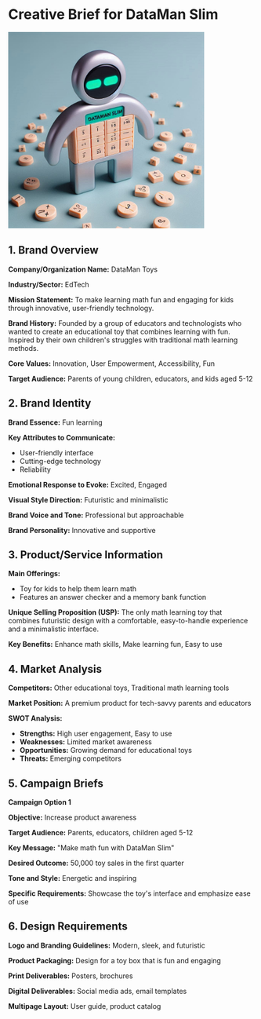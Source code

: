 # Creative Brief for DataMan Slim
<img src="DMSimg.png" width="400"></img>
## 1. Brand Overview

**Company/Organization Name:** DataMan Toys

**Industry/Sector:** EdTech

**Mission Statement:** To make learning math fun and engaging for kids through innovative, user-friendly technology.

**Brand History:** Founded by a group of educators and technologists who wanted to create an educational toy that combines learning with fun. Inspired by their own children's struggles with traditional math learning methods.

**Core Values:** Innovation, User Empowerment, Accessibility, Fun

**Target Audience:** Parents of young children, educators, and kids aged 5-12

## 2. Brand Identity

**Brand Essence:** Fun learning

**Key Attributes to Communicate:**
- User-friendly interface
- Cutting-edge technology
- Reliability

**Emotional Response to Evoke:** Excited, Engaged

**Visual Style Direction:** Futuristic and minimalistic

**Brand Voice and Tone:** Professional but approachable

**Brand Personality:** Innovative and supportive

## 3. Product/Service Information

**Main Offerings:**
- Toy for kids to help them learn math
- Features an answer checker and a memory bank function

**Unique Selling Proposition (USP):** The only math learning toy that combines futuristic design with a comfortable, easy-to-handle experience and a minimalistic interface.

**Key Benefits:** Enhance math skills, Make learning fun, Easy to use

## 4. Market Analysis

**Competitors:** Other educational toys, Traditional math learning tools

**Market Position:** A premium product for tech-savvy parents and educators

**SWOT Analysis:**
- **Strengths:** High user engagement, Easy to use
- **Weaknesses:** Limited market awareness
- **Opportunities:** Growing demand for educational toys
- **Threats:** Emerging competitors

## 5. Campaign Briefs

**Campaign Option 1**

**Objective:** Increase product awareness

**Target Audience:** Parents, educators, children aged 5-12

**Key Message:** "Make math fun with DataMan Slim"

**Desired Outcome:** 50,000 toy sales in the first quarter

**Tone and Style:** Energetic and inspiring

**Specific Requirements:** Showcase the toy's interface and emphasize ease of use

## 6. Design Requirements

**Logo and Branding Guidelines:** Modern, sleek, and futuristic

**Product Packaging:** Design for a toy box that is fun and engaging

**Print Deliverables:** Posters, brochures

**Digital Deliverables:** Social media ads, email templates

**Multipage Layout:** User guide, product catalog
